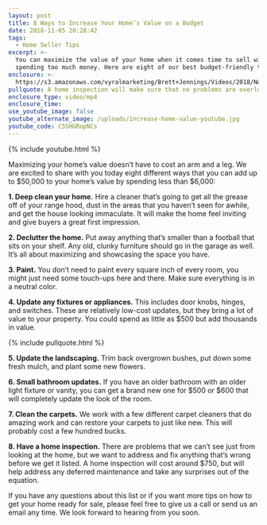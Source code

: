 ```yaml
---
layout: post
title: 8 Ways to Increase Your Home’s Value on a Budget
date: 2018-11-05 20:28:42
tags:
  - Home Seller Tips
excerpt: >-
  You can maximize the value of your home when it comes time to sell without
  spending too much money. Here are eight of our best budget-friendly tips.
enclosure: >-
  https://s3.amazonaws.com/vyralmarketing/Brett+Jennings/Videos/2018/November/Brett+Jennings+Real+Estate+Experts-+8+Ways+to+Increase+Your+Homes+Value+on+a+Budget.mp4
pullquote: A home inspection will make sure that no problems are overlooked.
enclosure_type: video/mp4
enclosure_time:
use_youtube_image: false
youtube_alternate_image: /uploads/increase-home-value-youtube.jpg
youtube_code: C5SHGRopNCs
---
```


{% include youtube.html %}

Maximizing your home’s value doesn’t have to cost an arm and a leg. We are excited to share with you today eight different ways that you can add up to $50,000 to your home’s value by spending less than $6,000:

**1. Deep clean your home.** Hire a cleaner that’s going to get all the grease off of your range hood, dust in the areas that you haven’t seen for awhile, and get the house looking immaculate. It will make the home feel inviting and give buyers a great first impression.

**2. Declutter the home.** Put away anything that’s smaller than a football that sits on your shelf. Any old, clunky furniture should go in the garage as well. It’s all about maximizing and showcasing the space you have.

**3. Paint.** You don’t need to paint every square inch of every room, you might just need some touch-ups here and there. Make sure everything is in a neutral color.

**4. Update any fixtures or appliances.** This includes door knobs, hinges, and switches. These are relatively low-cost updates, but they bring a lot of value to your property. You could spend as little as $500 but add thousands in value.

{% include pullquote.html %}

**5. Update the landscaping.** Trim back overgrown bushes, put down some fresh mulch, and plant some new flowers.

**6. Small bathroom updates.** If you have an older bathroom with an older light fixture or vanity, you can get a brand new one for $500 or $600 that will completely update the look of the room.

**7. Clean the carpets.** We work with a few different carpet cleaners that do amazing work and can restore your carpets to just like new. This will probably cost a few hundred bucks.

**8. Have a home inspection.** There are problems that we can’t see just from looking at the home, but we want to address and fix anything that’s wrong before we get it listed. A home inspection will cost around $750, but will help address any deferred maintenance and take any surprises out of the equation.

If you have any questions about this list or if you want more tips on how to get your home ready for sale, please feel free to give us a call or send us an email any time. We look forward to hearing from you soon.